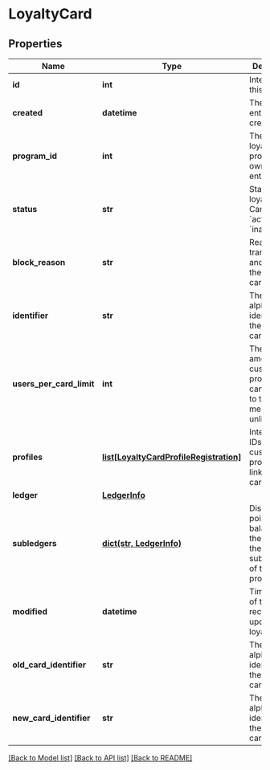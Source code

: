 # LoyaltyCard


## Properties
Name | Type | Description | Notes
------------ | ------------- | ------------- | -------------
**id** | **int** | Internal ID of this entity. | 
**created** | **datetime** | The time this entity was created. | 
**program_id** | **int** | The ID of the loyalty program that owns this entity. | 
**status** | **str** | Status of the loyalty card. Can be &#x60;active&#x60; or &#x60;inactive&#x60;.  | 
**block_reason** | **str** | Reason for transferring and blocking the loyalty card.  | [optional] 
**identifier** | **str** | The alphanumeric identifier of the loyalty card.  | 
**users_per_card_limit** | **int** | The max amount of customer profiles that can be linked to the card. 0 means unlimited.  | 
**profiles** | [**list[LoyaltyCardProfileRegistration]**](LoyaltyCardProfileRegistration.md) | Integration IDs of the customers profiles linked to the card. | [optional] 
**ledger** | [**LedgerInfo**](LedgerInfo.md) |  | [optional] 
**subledgers** | [**dict(str, LedgerInfo)**](LedgerInfo.md) | Displays point balances of the card in the subledgers of the loyalty program. | [optional] 
**modified** | **datetime** | Timestamp of the most recent update of the loyalty card. | [optional] 
**old_card_identifier** | **str** | The alphanumeric identifier of the loyalty card.  | [optional] 
**new_card_identifier** | **str** | The alphanumeric identifier of the loyalty card.  | [optional] 

[[Back to Model list]](../README.md#documentation-for-models) [[Back to API list]](../README.md#documentation-for-api-endpoints) [[Back to README]](../README.md)


